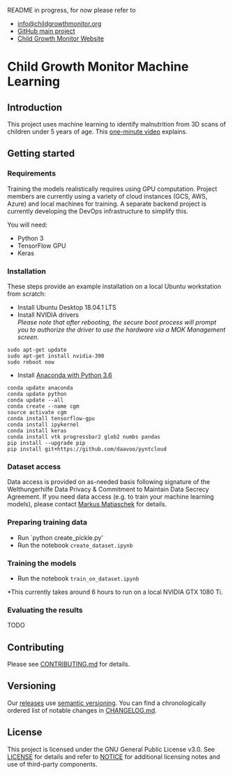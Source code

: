 README in progress, for now please refer to 
- info@childgrowthmonitor.org
- [GitHub main project](https://github.com/Welthungerhilfe/ChildGrowthMonitor/)
- [Child Growth Monitor Website](https://childgrowthmonitor.org)

# Child Growth Monitor Machine Learning

## Introduction
This project uses machine learning to identify malnutrition from 3D scans of children under 5 years of age. This [one-minute video](https://www.youtube.com/watch?v=f2doV43jdwg) explains.

## Getting started

### Requirements
Training the models realistically requires using GPU computation. Project members are currently using a variety of cloud instances (GCS, AWS, Azure) and local machines for training. A separate backend project is currently developing the DevOps infrastructure to simplify this.

You will need:
* Python 3
* TensorFlow GPU
* Keras

### Installation
These steps provide an example installation on a local Ubuntu workstation from scratch:
* Install Ubuntu Desktop 18.04.1 LTS	
* Install NVIDIA drivers  
*Please note that after rebooting, the secure boot process will prompt you to authorize the driver to use the hardware via a MOK Management screen.*
```sudo add-apt-repository ppa:graphics-drivers
sudo apt-get update
sudo apt-get install nvidia-390
sudo reboot now
```
* Install [Anaconda with Python 3.6](https://www.anaconda.com/download)
```conda update conda
conda update anaconda
conda update python
conda update --all
conda create --name cgm
source activate cgm
conda install tensorflow-gpu
conda install ipykernel
conda install keras
conda install vtk progressbar2 glob2 numbs pandas
pip install --upgrade pip
pip install git+https://github.com/daavoo/pyntcloud
```

### Dataset access
Data access is provided on as-needed basis following signature of the Welthungerhilfe Data Privacy & Commitment to
Maintain Data Secrecy Agreement. If you need data access (e.g. to train your machine learning models), 
please contact [Markus Matiaschek](mailto:mmatiaschek@gmail.com) for details.

### Preparing training data
* Run `python create_pickle.py'
* Run the notebook `create_dataset.ipynb`

### Training the models
* Run the notebook `train_on_dataset.ipynb`

*This currently takes around 6 hours to run on a local NVIDIA GTX 1080 Ti.

### Evaluating the results
TODO

## Contributing

Please see [CONTRIBUTING.md](CONTRIBUTING.md) for details.

## Versioning

Our [releases](https://github.com/Welthungerhilfe/cgm-ml/releases) use [semantic versioning](http://semver.org). You can find a chronologically ordered list of notable changes in [CHANGELOG.md](CHANGELOG.md).

## License

This project is licensed under the GNU General Public License v3.0. See [LICENSE](LICENSE) for details and refer to [NOTICE](NOTICE) for additional licensing notes and use of third-party components.
